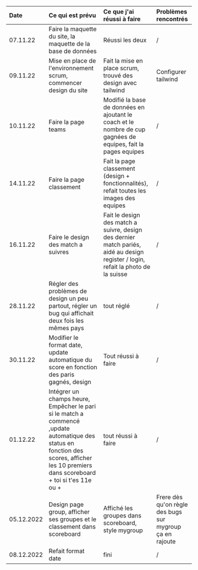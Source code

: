 | Date | Ce qui est prévu | Ce que j'ai réussi à faire | Problèmes rencontrés |
| :--------------------- | :--------------- | :--------------------- | :--------------- |
| 07.11.22 | Faire la maquette du site, la maquette de la base de données | Réussi les deux | / |
| 09.11.22 | Mise en place de l'environnement scrum, commencer design du site |Fait la mise en place scrum, trouvé des design avec tailwind |Configurer tailwind|
|10.11.22|Faire la page teams|Modifié la base de données en ajoutant le coach et le nombre de cup gagnées de equipes, fait la pages equipes|/|
|14.11.22|Faire la page classement|Fait la page classement (design + fonctionnalités), refait toutes les images des equipes|/|
|16.11.22|Faire le design des match a suivres|Fait le design des match a suivre, design des dernier match pariés, aidé au design register / login, refait la photo de la suisse|/|
|28.11.22|Régler des problèmes de design un peu partout, régler un bug qui affichait deux fois les mêmes pays| tout réglé | / |
|30.11.22|Modifier le format date, update automatique du score en fonction des paris gagnés, design |Tout réussi à faire|/|
|01.12.22|Intégrer un champs heure, Empêcher le pari si le match a commencé ,update automatique des status en fonction des scores, afficher les 10 premiers dans scoreboard + toi si t'es 11e ou +| tout réussi à faire|/|
|05.12.2022|Design page group, afficher ses groupes et le classement dans scoreboard|Affiché les groupes dans scoreboard, style mygroup|Frere dès qu'on règle des bugs sur mygroup ça en rajoute|
|08.12.2022|Refait format date|fini|/|
